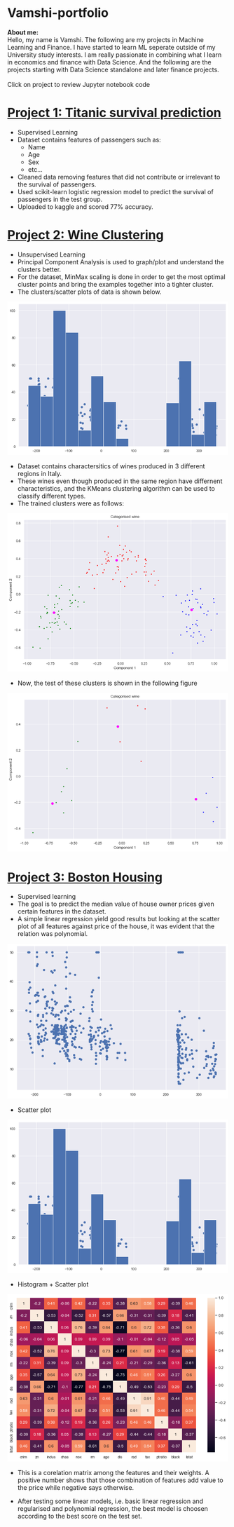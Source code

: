 # Vamshi-portfolio

**About me:** <br />
Hello, my name is Vamshi. The following are my projects in Machine Learning and Finance. I have started to learn ML seperate outside of my University study interests. I am really passionate in combining what I learn in economics and finance with Data Science. And the following are the projects starting with Data Science standalone and later finance projects.
<br /> <br />
Click on project to review Jupyter notebook code
<br/>
# [Project 1: Titanic survival prediction](https://github.com/vamshikodipaka7/Vamshi-portfolio/blob/main/Titanic3.ipynb)

* Supervised Learning
* Dataset contains features of passengers such as:
  * Name
  * Age
  * Sex
  * etc...
* Cleaned data removing features that did not contribute or irrelevant to the survival of passengers.
* Used scikit-learn logistic regression model to predict the survival of passengers in the test group.
* Uploaded to kaggle and scored 77% accuracy.

# [Project 2: Wine Clustering](https://github.com/vamshikodipaka7/Vamshi-portfolio/blob/main/wineclustering.ipynb)

* Unsupervised Learning
* Principal Component Analysis is used to graph/plot and understand the clusters better.
* For the dataset, MinMax scaling is done in order to get the most optimal cluster points and bring the examples together into a tighter cluster.
* The clusters/scatter plots of data is shown below.

![alt_text](https://github.com/vamshikodipaka7/Vamshi-portfolio/blob/main/boston%20histo%20scatter%20plot.jpg?raw=true)

* Dataset contains charactersitics of wines produced in 3 different regions in Italy.
* These wines even though produced in the same region have differnent characteristics, and the KMeans clustering algorithm can be used to classify different types.
* The trained clusters were as follows:

![alt_text](https://github.com/vamshikodipaka7/Vamshi-portfolio/blob/main/trained%20clusters.jpg)

* Now, the test of these clusters is shown in the following figure

![alt_text](https://github.com/vamshikodipaka7/Vamshi-portfolio/blob/main/test%20clusters.jpg)

# [Project 3: Boston Housing](https://github.com/vamshikodipaka7/Vamshi-portfolio/blob/main/bostonhousing.ipynb)

* Supervised learning
* The goal is to predict the median value of house owner prices given certain features in the dataset.
* A simple linear regression yield good results but looking at the scatter plot of all features against price of the house, it was evident that the relation was polynomial.

![alt text](https://github.com/vamshikodipaka7/Vamshi-portfolio/blob/main/boston%20scatterplot.jpg)

* Scatter plot

![alt text](https://github.com/vamshikodipaka7/Vamshi-portfolio/blob/main/boston%20histo%20scatter%20plot.jpg)

* Histogram + Scatter plot

![alt_text](https://github.com/vamshikodipaka7/Vamshi-portfolio/blob/main/corelation%20matrix.jpg)

* This is a corelation matrix among the features and their weights. A positive number shows that those combination of features add value to the price while negative says otherwise.

* After testing some linear models, i.e. basic linear regression and regularised and polynomial regression, the best model is choosen according to the best score on the test set.
